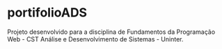 # portifolioADS
Projeto desenvolvido para a disciplina de Fundamentos da Programação Web - CST Análise e Desenvolvimento de Sistemas - Uninter.
